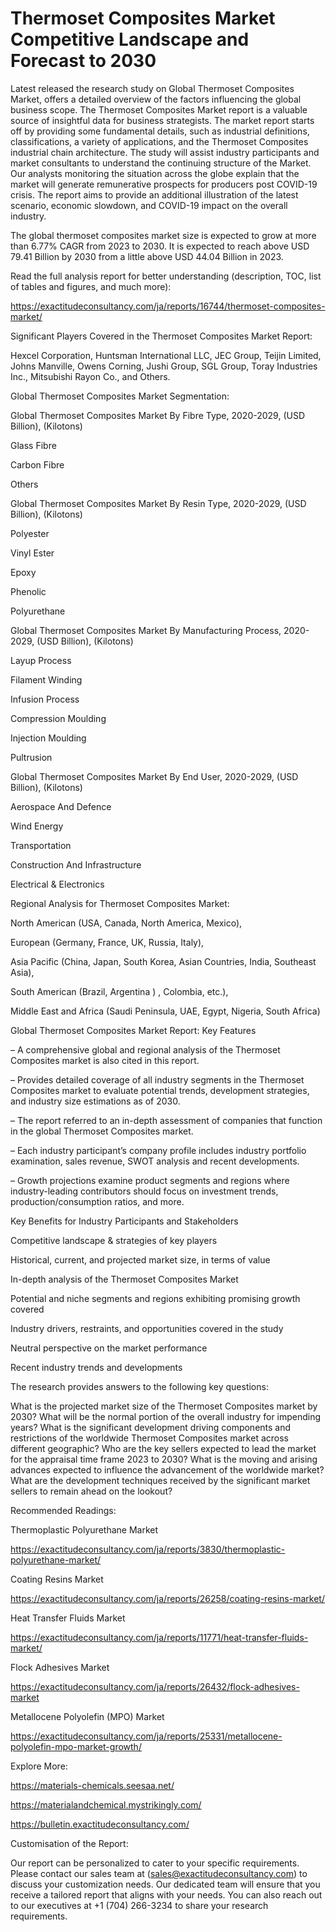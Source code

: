 # Thermoset Composites Market Competitive Landscape and Forecast to 2030

Latest released the research study on Global Thermoset Composites Market, offers a detailed overview of the factors influencing the global business scope. The Thermoset Composites Market report is a valuable source of insightful data for business strategists. The market report starts off by providing some fundamental details, such as industrial definitions, classifications, a variety of applications, and the Thermoset Composites industrial chain architecture. The study will assist industry participants and market consultants to understand the continuing structure of the Market. Our analysts monitoring the situation across the globe explain that the market will generate remunerative prospects for producers post COVID-19 crisis. The report aims to provide an additional illustration of the latest scenario, economic slowdown, and COVID-19 impact on the overall industry.

The global thermoset composites market size is expected to grow at more than 6.77% CAGR from 2023 to 2030. It is expected to reach above USD 79.41 Billion by 2030 from a little above USD 44.04 Billion in 2023.

Read the full analysis report for better understanding (description, TOC, list of tables and figures, and much more):

https://exactitudeconsultancy.com/ja/reports/16744/thermoset-composites-market/

Significant Players Covered in the Thermoset Composites Market Report:

Hexcel Corporation, Huntsman International LLC, JEC Group, Teijin Limited, Johns Manville, Owens Corning, Jushi Group, SGL Group, Toray Industries Inc., Mitsubishi Rayon Co., and Others.

Global Thermoset Composites Market Segmentation:

Global Thermoset Composites Market By Fibre Type, 2020-2029, (USD Billion), (Kilotons)

Glass Fibre

Carbon Fibre

Others

Global Thermoset Composites Market By Resin Type, 2020-2029, (USD Billion), (Kilotons)

Polyester

Vinyl Ester

Epoxy

Phenolic

Polyurethane

Global Thermoset Composites Market By Manufacturing Process, 2020-2029, (USD Billion), (Kilotons)

Layup Process

Filament Winding

Infusion Process

Compression Moulding

Injection Moulding

Pultrusion

Global Thermoset Composites Market By End User, 2020-2029, (USD Billion), (Kilotons)

Aerospace And Defence

Wind Energy

Transportation

Construction And Infrastructure

Electrical & Electronics

Regional Analysis for Thermoset Composites Market:

North American (USA, Canada, North America, Mexico),

European (Germany, France, UK, Russia, Italy),

Asia Pacific (China, Japan, South Korea, Asian Countries, India, Southeast Asia),

South American (Brazil, Argentina ) , Colombia, etc.),

Middle East and Africa (Saudi Peninsula, UAE, Egypt, Nigeria, South Africa)

Global Thermoset Composites Market Report: Key Features

– A comprehensive global and regional analysis of the Thermoset Composites market is also cited in this report.

– Provides detailed coverage of all industry segments in the Thermoset Composites market to evaluate potential trends, development strategies, and industry size estimations as of 2030.

– The report referred to an in-depth assessment of companies that function in the global Thermoset Composites market.

– Each industry participant’s company profile includes industry portfolio examination, sales revenue, SWOT analysis and recent developments.

– Growth projections examine product segments and regions where industry-leading contributors should focus on investment trends, production/consumption ratios, and more.

Key Benefits for Industry Participants and Stakeholders

Competitive landscape & strategies of key players

Historical, current, and projected market size, in terms of value

In-depth analysis of the Thermoset Composites Market

Potential and niche segments and regions exhibiting promising growth covered

Industry drivers, restraints, and opportunities covered in the study

Neutral perspective on the market performance

Recent industry trends and developments

The research provides answers to the following key questions:

What is the projected market size of the Thermoset Composites market by 2030?
What will be the normal portion of the overall industry for impending years?
What is the significant development driving components and restrictions of the worldwide Thermoset Composites market across different geographic?
Who are the key sellers expected to lead the market for the appraisal time frame 2023 to 2030?
What is the moving and arising advances expected to influence the advancement of the worldwide market?
What are the development techniques received by the significant market sellers to remain ahead on the lookout?

Recommended Readings:

Thermoplastic Polyurethane Market

https://exactitudeconsultancy.com/ja/reports/3830/thermoplastic-polyurethane-market/

Coating Resins Market

https://exactitudeconsultancy.com/ja/reports/26258/coating-resins-market/

Heat Transfer Fluids Market

https://exactitudeconsultancy.com/ja/reports/11771/heat-transfer-fluids-market/

Flock Adhesives Market

https://exactitudeconsultancy.com/ja/reports/26432/flock-adhesives-market

Metallocene Polyolefin (MPO) Market

https://exactitudeconsultancy.com/ja/reports/25331/metallocene-polyolefin-mpo-market-growth/

Explore More:

https://materials-chemicals.seesaa.net/

https://materialandchemical.mystrikingly.com/

https://bulletin.exactitudeconsultancy.com/

Customisation of the Report:

Our report can be personalized to cater to your specific requirements. Please contact our sales team at (sales@exactitudeconsultancy.com) to discuss your customization needs. Our dedicated team will ensure that you receive a tailored report that aligns with your needs. You can also reach out to our executives at +1 (704) 266-3234 to share your research requirements.
